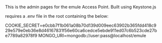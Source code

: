 This is the admin pages for the emule Access Point.
Built using Keystone.js

requires a .env file in the root containing the below:

COOKIE_SECRET=e0cbb7f1b061a08b70d139d009eec63902b365fdd418c929e579e0eb36e8d46167831f56e60ca6cedce5ebde911ed07c6b523cde27be7789a82978f9
MONGO_URI=mongodb://user:pass@localhost/emule